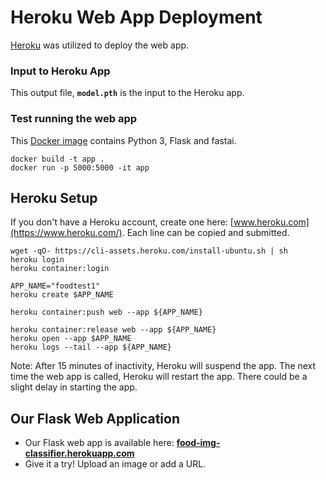 # Heroku Web App Deployment

[Heroku](https://www.heroku.com/) was utilized to deploy the web app.

### Input to Heroku App

This output file, **`model.pth`** is the input to the Heroku app.  

 
### Test running the web app
This [Docker image](https://github.com/npatta01/web-deep-learning-classifier/blob/master/Dockerfile) contains Python 3, Flask and fastai.
```
docker build -t app .
docker run -p 5000:5000 -it app 
```

## Heroku Setup
If you don't have a Heroku account, create one here: [www.heroku.com](https://www.heroku.com/).  Each line can be copied and submitted.  
```
wget -qO- https://cli-assets.heroku.com/install-ubuntu.sh | sh
heroku login
heroku container:login

APP_NAME="foodtest1"
heroku create $APP_NAME

heroku container:push web --app ${APP_NAME}

heroku container:release web --app ${APP_NAME}
heroku open --app $APP_NAME
heroku logs --tail --app ${APP_NAME}
```

Note:  After 15 minutes of inactivity, Heroku will suspend the app.  The next time the web app is called, Heroku will restart the app.  There could be a slight delay in starting the app.
 
## Our Flask Web Application
- Our Flask web app is available here:  [**food-img-classifier.herokuapp.com**](https://food-img-classifier.herokuapp.com)
- Give it a try!  Upload an image or add a URL. 

